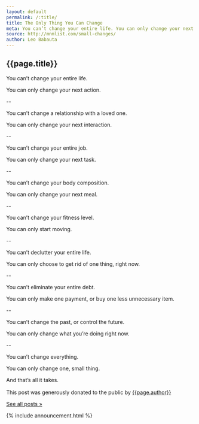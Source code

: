 ```yaml
---
layout: default
permalink: /:title/
title: The Only Thing You Can Change
meta: You can’t change your entire life. You can only change your next action.
source: http://mnmlist.com/small-changes/
author: Leo Babauta
---
```


<h2>{{page.title}}</h2>

You can’t change your entire life.

You can only change your next action.

--

You can’t change a relationship with a loved one.

You can only change your next interaction.

--

You can’t change your entire job.

You can only change your next task.

--

You can’t change your body composition.

You can only change your next meal.

--

You can’t change your fitness level.

You can only start moving.

--

You can’t declutter your entire life.

You can only choose to get rid of one thing, right now.

--

You can’t eliminate your entire debt.

You can only make one payment, or buy one less unnecessary item.

--

You can’t change the past, or control the future.

You can only change what you’re doing right now.

--

You can’t change everything.

You can only change one, small thing.

And that’s all it takes.


<div class="attribution">
  <p>This post was generously donated to the public by <a href="{{page.source}}" target="_blank">{{page.author}}</a><img src="{{site.baseurl}}/assets/img/external-icon.png" width="16px"/></p>
</div> <!-- .attribution -->


<a class="all-posts" href="{{site.baseurl}}/archive">See all posts &raquo;</a>

{% include announcement.html %} 